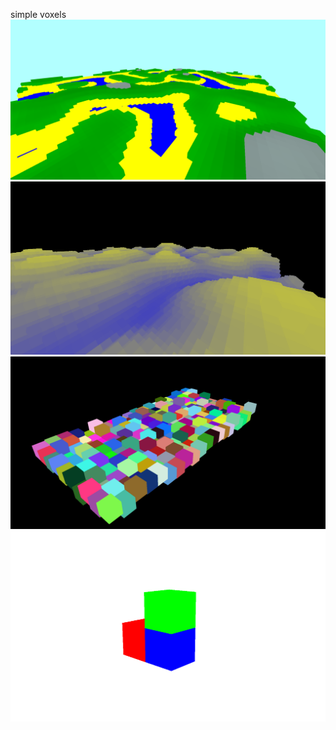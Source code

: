 simple voxels
![image](../../docs/voxel4.png)
![image](../../docs/voxel1.png)
![image](../../docs/voxel2.png)
![image](../../docs/voxel3.png)
